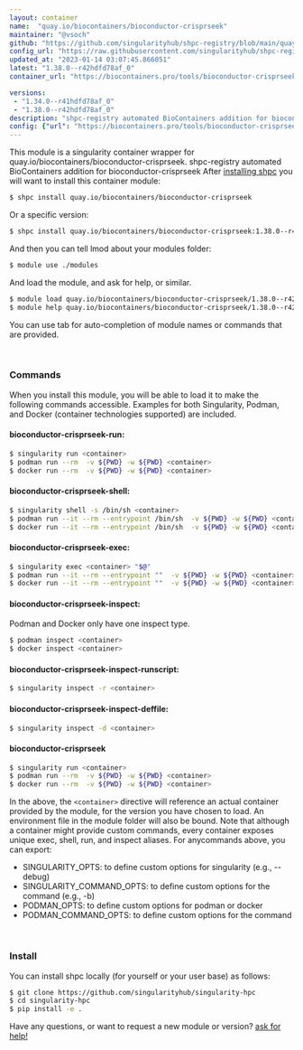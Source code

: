 ```yaml
---
layout: container
name:  "quay.io/biocontainers/bioconductor-crisprseek"
maintainer: "@vsoch"
github: "https://github.com/singularityhub/shpc-registry/blob/main/quay.io/biocontainers/bioconductor-crisprseek/container.yaml"
config_url: "https://raw.githubusercontent.com/singularityhub/shpc-registry/main/quay.io/biocontainers/bioconductor-crisprseek/container.yaml"
updated_at: "2023-01-14 03:07:45.866051"
latest: "1.38.0--r42hdfd78af_0"
container_url: "https://biocontainers.pro/tools/bioconductor-crisprseek"

versions:
 - "1.34.0--r41hdfd78af_0"
 - "1.38.0--r42hdfd78af_0"
description: "shpc-registry automated BioContainers addition for bioconductor-crisprseek"
config: {"url": "https://biocontainers.pro/tools/bioconductor-crisprseek", "maintainer": "@vsoch", "description": "shpc-registry automated BioContainers addition for bioconductor-crisprseek", "latest": {"1.38.0--r42hdfd78af_0": "sha256:bda7f4109fba5c9014107f680ff6998c4bededd5c2090a7bc6bc378646e0e2ef"}, "tags": {"1.34.0--r41hdfd78af_0": "sha256:f998f6ef4d2adfbe293367541e68989908da0c3315329cf1a2fdc4d4896b78c9", "1.38.0--r42hdfd78af_0": "sha256:bda7f4109fba5c9014107f680ff6998c4bededd5c2090a7bc6bc378646e0e2ef"}, "docker": "quay.io/biocontainers/bioconductor-crisprseek"}
---
```


This module is a singularity container wrapper for quay.io/biocontainers/bioconductor-crisprseek.
shpc-registry automated BioContainers addition for bioconductor-crisprseek
After [installing shpc](#install) you will want to install this container module:


```bash
$ shpc install quay.io/biocontainers/bioconductor-crisprseek
```

Or a specific version:

```bash
$ shpc install quay.io/biocontainers/bioconductor-crisprseek:1.38.0--r42hdfd78af_0
```

And then you can tell lmod about your modules folder:

```bash
$ module use ./modules
```

And load the module, and ask for help, or similar.

```bash
$ module load quay.io/biocontainers/bioconductor-crisprseek/1.38.0--r42hdfd78af_0
$ module help quay.io/biocontainers/bioconductor-crisprseek/1.38.0--r42hdfd78af_0
```

You can use tab for auto-completion of module names or commands that are provided.

<br>

### Commands

When you install this module, you will be able to load it to make the following commands accessible.
Examples for both Singularity, Podman, and Docker (container technologies supported) are included.

#### bioconductor-crisprseek-run:

```bash
$ singularity run <container>
$ podman run --rm  -v ${PWD} -w ${PWD} <container>
$ docker run --rm  -v ${PWD} -w ${PWD} <container>
```

#### bioconductor-crisprseek-shell:

```bash
$ singularity shell -s /bin/sh <container>
$ podman run --it --rm --entrypoint /bin/sh  -v ${PWD} -w ${PWD} <container>
$ docker run --it --rm --entrypoint /bin/sh  -v ${PWD} -w ${PWD} <container>
```

#### bioconductor-crisprseek-exec:

```bash
$ singularity exec <container> "$@"
$ podman run --it --rm --entrypoint ""  -v ${PWD} -w ${PWD} <container> "$@"
$ docker run --it --rm --entrypoint ""  -v ${PWD} -w ${PWD} <container> "$@"
```

#### bioconductor-crisprseek-inspect:

Podman and Docker only have one inspect type.

```bash
$ podman inspect <container>
$ docker inspect <container>
```

#### bioconductor-crisprseek-inspect-runscript:

```bash
$ singularity inspect -r <container>
```

#### bioconductor-crisprseek-inspect-deffile:

```bash
$ singularity inspect -d <container>
```



#### bioconductor-crisprseek

```bash
$ singularity run <container>
$ podman run --rm  -v ${PWD} -w ${PWD} <container>
$ docker run --rm  -v ${PWD} -w ${PWD} <container>
```


In the above, the `<container>` directive will reference an actual container provided
by the module, for the version you have chosen to load. An environment file in the
module folder will also be bound. Note that although a container
might provide custom commands, every container exposes unique exec, shell, run, and
inspect aliases. For anycommands above, you can export:

 - SINGULARITY_OPTS: to define custom options for singularity (e.g., --debug)
 - SINGULARITY_COMMAND_OPTS: to define custom options for the command (e.g., -b)
 - PODMAN_OPTS: to define custom options for podman or docker
 - PODMAN_COMMAND_OPTS: to define custom options for the command

<br>

### Install

You can install shpc locally (for yourself or your user base) as follows:

```bash
$ git clone https://github.com/singularityhub/singularity-hpc
$ cd singularity-hpc
$ pip install -e .
```

Have any questions, or want to request a new module or version? [ask for help!](https://github.com/singularityhub/singularity-hpc/issues)
